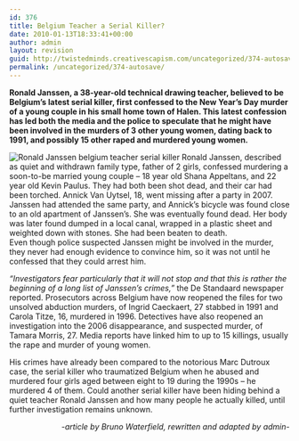 ```yaml
---
id: 376
title: Belgium Teacher a Serial Killer?
date: 2010-01-13T18:33:41+00:00
author: admin
layout: revision
guid: http://twistedminds.creativescapism.com/uncategorized/374-autosave/
permalink: /uncategorized/374-autosave/
---
```

<p class="dropcap-first">
  <strong>Ronald Janssen, a 38-year-old technical drawing teacher, believed to be Belgium&#8217;s latest serial killer, first confessed to the New Year&#8217;s Day murder of a young couple in his small home town of Halen. This latest confession has led both the media and the police to speculate that he might have been involved in the murders of 3 other young women, dating back to 1991, and possibly 15 other raped and murdered young women.</strong>
</p>

<img class="left" title="Ronald Jannsen portrait" src="/img/post/RonaldJannsen.jpg" alt="Ronald Janssen belgium teacher serial killer" /> Ronald Janssen, described as quiet and withdrawn family type, father of 2 girls, confessed murdering a soon-to-be married young couple &#8211; 18 year old Shana Appeltans, and 22 year old Kevin Paulus. They had both been shot dead, and their car had been torched. Annick Van Uytsel, 18, went missing after a party in 2007. Janssen had attended the same party, and Annick’s bicycle was found close to an old apartment of Janssen’s. She was eventually found dead. Her body was later found dumped in a local canal, wrapped in a plastic sheet and weighted down with stones. She had been beaten to death.  
Even though police suspected Janssen might be involved in the murder, they never had enough evidence to convince him, so it was not until he confessed that they could arrest him.

_&#8220;Investigators fear particularly that it will not stop and that this is rather the beginning of a long list of Janssen&#8217;s crimes,&#8221;_ the De Standaard newspaper reported. Prosecutors across Belgium have now reopened the files for two unsolved abduction murders, of Ingrid Caeckaert, 27 stabbed in 1991 and Carola Titze, 16, murdered in 1996. Detectives have also reopened an investigation into the 2006 disappearance, and suspected murder, of Tamara Morris, 27. Media reports have linked him to up to 15 killings, usually the rape and murder of young women.

His crimes have already been compared to the notorious Marc Dutroux case, the serial killer who traumatized Belgium when he abused and murdered four girls aged between eight to 19 during the 1990s &#8211; he murdered 4 of them. Could another serial killer have been hiding behind a quiet teacher Ronald Janssen and how many people he actually killed, until further investigation remains unknown.

<p style="text-align: right;">
  <em>-article by Bruno Waterfield, rewritten and adapted by admin-</em>
</p>